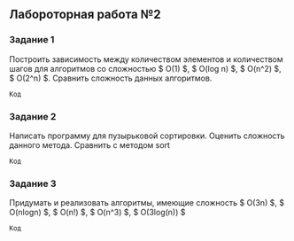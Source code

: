## Лабороторная работа №2

### Задание 1

Построить зависимость между количеством элементов и количеством шагов для алгоритмов со сложностью $ О(1) $, $ O(log n) $, $ O(n^2) $, $ O(2^n) $. Сравнить сложность данных алгоритмов.

```
Код
```

### Задание 2

Написать программу для пузырьковой сортировки. Оценить сложность данного метода. Сравнить с методом sort

```
Код
```

### Задание 3

Придумать и реализовать алгоритмы, имеющие сложность $ O(3n) $, $ O(nlogn) $, $ O(n!) $, $ O(n^3) $, $ O(3log(n)) $

```
Код
```